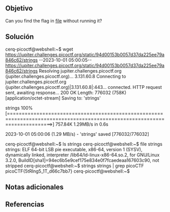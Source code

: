 ## Objetivo
Can you find the flag in [file](https://jupiter.challenges.picoctf.org/static/94d00153b0057d37da225ee79a846c62/strings) without running it?

## Solución 
cerq-picoctf@webshell:~$ wget https://jupiter.challenges.picoctf.org/static/94d00153b0057d37da225ee79a846c62/strings
--2023-10-01 05:00:05--  https://jupiter.challenges.picoctf.org/static/94d00153b0057d37da225ee79a846c62/strings
Resolving jupiter.challenges.picoctf.org (jupiter.challenges.picoctf.org)... 3.131.60.8
Connecting to jupiter.challenges.picoctf.org (jupiter.challenges.picoctf.org)|3.131.60.8|:443... connected.
HTTP request sent, awaiting response... 200 OK
Length: 776032 (758K) [application/octet-stream]
Saving to: 'strings'

strings                                                100%[===========================================================================================================================>] 757.84K  1.29MB/s    in 0.6s    

2023-10-01 05:00:06 (1.29 MB/s) - 'strings' saved [776032/776032]

cerq-picoctf@webshell:~$ ls
strings
cerq-picoctf@webshell:~$ file strings
strings: ELF 64-bit LSB pie executable, x86-64, version 1 (SYSV), dynamically linked, interpreter /lib64/ld-linux-x86-64.so.2, for GNU/Linux 3.2.0, BuildID[sha1]=94ec6b5e9cef175e834e0f7fcaedeaa167603c90, not stripped
cerq-picoctf@webshell:~$ strings strings | grep picoCTF
picoCTF{5tRIng5_1T_d66c7bb7}
cerq-picoctf@webshell:~$ 

## Notas adicionales
## Referencias